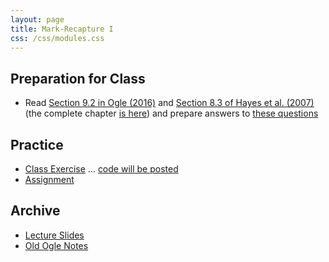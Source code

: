```yaml
---
layout: page
title: Mark-Recapture I
css: /css/modules.css
---
```


## Preparation for Class

* Read [Section 9.2 in Ogle (2016)](RESOURCES/Ogle_MarkRecapture.pdf) and [Section 8.3 of Hayes et al. (2007)](RESOURCES/Hayesetal-2007-Sect8-3part.pdf) (the complete chapter [is here](https://cals.ncsu.edu/applied-ecology/wp-content/uploads/sites/4/2019/01/Hayes_et_al_2007.pdf)) and prepare answers to [these questions](PREP/MarkRecapture1)

## Practice

* [Class Exercise](CEX/MarkRecapture1_CEX1) ... [code will be posted](CEX/CODES/MarkRecapture1.R)
* [Assignment](CE/MarkRecapture1_CE1)

## Archive

* [Lecture Slides](PPT/MarkRecapture1.pptx)
* [Old Ogle Notes](RESOURCES/MarkRecapture_Notes)
